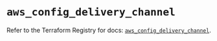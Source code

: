# `aws_config_delivery_channel`

Refer to the Terraform Registry for docs: [`aws_config_delivery_channel`](https://registry.terraform.io/providers/hashicorp/aws/5.84.0/docs/resources/config_delivery_channel).
